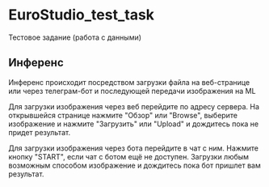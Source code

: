 # EuroStudio_test_task
Тестовое задание (работа с данными)

## Инференс

Инференс происходит посредством загрузки файла на веб-странице или через телеграм-бот и последующей передачи изображения на ML

Для загрузки изображения через веб перейдите по адресу сервера. На открывшейся странице нажмите "Обзор" или "Browse", выберите изображение и нажмите "Загрузить" или "Upload" и дождитесь пока не придет результат.

Для загрузки изображения через бота перейдите в чат с ним. Нажмите кнопку "START", если чат с ботом ещё не доступен. Загрузки любым возможным способом изображение и дождитесь пока бот пришлет вам результат.
